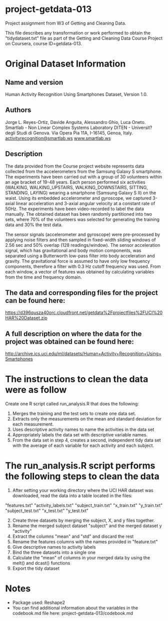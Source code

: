 # project-getdata-013
Project assignment  from W3 of Getting and Cleaning Data. 

This file describes any transformation or work performed to obtain
the "tidydataset.txt" file as part of the Getting and Cleaning Data Course 
Project on Coursera, course ID=getdata-013.


# Original Dataset Information #

## Name and version
Human Activity Recognition Using Smartphones Dataset, Version 1.0.

## Authors 
Jorge L. Reyes-Ortiz, Davide Anguita, Alessandro Ghio, Luca Oneto.
Smartlab - Non Linear Complex Systems Laboratory
DITEN - Universit? degli Studi di Genova.
Via Opera Pia 11A, I-16145, Genoa, Italy.
activityrecognition@smartlab.ws
www.smartlab.ws

## Description 
The data provided from the Course project website represents data collected
from the accelerometers from the Samsung Galaxy S smartphone.
The experiments have been carried out with a group of 30 volunteers within an age 
bracket of 19-48 years. Each person performed six activities (WALKING, 
WALKING_UPSTAIRS, WALKING_DOWNSTAIRS, SITTING, STANDING, LAYING) wearing a 
smartphone (Samsung Galaxy S II) on the waist. Using its embedded accelerometer 
and gyroscope, we captured 3-axial linear acceleration and 3-axial angular 
velocity at a constant rate of 50Hz. The experiments have been video-recorded 
to label the data manually. The obtained dataset has been randomly partitioned 
into two sets, where 70% of the volunteers was selected for generating the 
training data and 30% the test data. 

The sensor signals (accelerometer and gyroscope) were pre-processed by applying 
noise filters and then sampled in fixed-width sliding windows of 2.56 sec and 
50% overlap (128 readings/window). The sensor acceleration signal, which has 
gravitational and body motion components, was separated using a Butterworth 
low-pass filter into body acceleration and gravity. The gravitational force 
is assumed to have only low frequency components, therefore a filter with 
0.3 Hz cutoff frequency was used. From each window, a vector of features was 
obtained by calculating variables from the time and frequency domain. 

## The data and corresponding files for the project can be found here:
https://d396qusza40orc.cloudfront.net/getdata%2Fprojectfiles%2FUCI%20HAR%20Dataset.zip 

## A full description on where the data for the project was obtained can be found here: 
http://archive.ics.uci.edu/ml/datasets/Human+Activity+Recognition+Using+Smartphones


# The instructions to clean the data were as follow 
Create one R script called run_analysis.R that does the following:
1. Merges the training and the test sets to create one data set.
2. Extracts only the measurements on the mean and standard deviation for 
each measurement. 
3. Uses descriptive activity names to name the activities in the data set
4. Appropriately labels the data set with descriptive variable names. 
5. From the data set in step 4, creates a second, independent tidy data set 
with the average of each variable for each activity and each subject.


# The run_analysis.R script performs the following steps to clean the data 

1. After setting your working directory where the UCI HAR dataset was downloaded,
read the data into a table located in the files:
        
"features.txt"
"activity_labels.txt"
"subject_train.txt"
"x_train.txt"
"y_train.txt"
"subject_test.txt"
"x_test.txt"
"y_test.txt"

2. Create three datasets by merging the subject, X, and y files together.
3. Rename the merged subject dataset "subject" and the merged dataset y "activity"
4. Extract the columns "mean" and "std" and discard the rest
5. Rename the features columns with the names provided in "feature.txt"
6. Give descriptive names to activity labels
7. Bind the three datasets into a single one
8. Calculate the "mean" of columns in your merged data by using the melt() and 
dcast() functions
9. Export the tidy dataset

# Notes 
- Package used: Reshape2
- You can find additional information about the variables in the codebook.md file here: project-getdata-013/codebook.md
